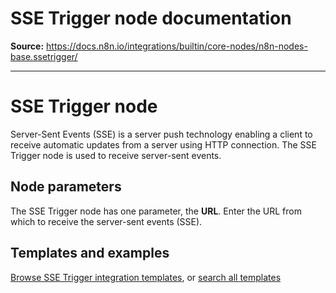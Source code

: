 # SSE Trigger node documentation

**Source:** https://docs.n8n.io/integrations/builtin/core-nodes/n8n-nodes-base.ssetrigger/

---

# SSE Trigger node

Server-Sent Events (SSE) is a server push technology enabling a client to receive automatic updates from a server using HTTP connection. The SSE Trigger node is used to receive server-sent events.

## Node parameters

The SSE Trigger node has one parameter, the **URL**. Enter the URL from which to receive the server-sent events (SSE).

## Templates and examples

[Browse SSE Trigger integration templates](https://n8n.io/integrations/sse-trigger/), or [search all templates](https://n8n.io/workflows/)
